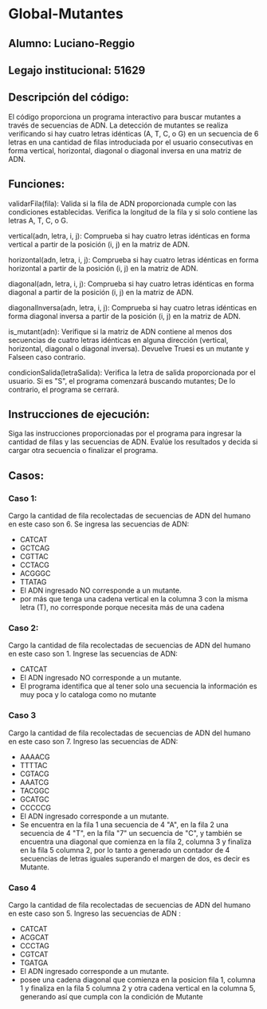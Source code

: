 # Global-Mutantes
## Alumno: Luciano-Reggio
## Legajo institucional: 51629
## Descripción del código:
El código proporciona un programa interactivo para buscar mutantes a través de secuencias de ADN. La detección de mutantes se realiza verificando si hay cuatro letras idénticas (A, T, C, o G) en un secuencia de 6 letras en una cantidad de filas introduciada por el usuario consecutivas en forma vertical, horizontal, diagonal o diagonal inversa en una matriz de ADN.

## Funciones:
validarFila(fila): Valida si la fila de ADN proporcionada cumple con las condiciones establecidas. Verifica la longitud de la fila y si solo contiene las letras A, T, C, o G.

vertical(adn, letra, i, j): Comprueba si hay cuatro letras idénticas en forma vertical a partir de la posición (i, j) en la matriz de ADN.

horizontal(adn, letra, i, j): Comprueba si hay cuatro letras idénticas en forma horizontal a partir de la posición (i, j) en la matriz de ADN.

diagonal(adn, letra, i, j): Comprueba si hay cuatro letras idénticas en forma diagonal a partir de la posición (i, j) en la matriz de ADN.

diagonalInversa(adn, letra, i, j): Comprueba si hay cuatro letras idénticas en forma diagonal inversa a partir de la posición (i, j) en la matriz de ADN.

is_mutant(adn): Verifique si la matriz de ADN contiene al menos dos secuencias de cuatro letras idénticas en alguna dirección (vertical, horizontal, diagonal o diagonal inversa). Devuelve Truesi es un mutante y Falseen caso contrario.

condicionSalida(letraSalida): Verifica la letra de salida proporcionada por el usuario. Si es "S", el programa comenzará buscando mutantes; De lo contrario, el programa se cerrará.



## Instrucciones de ejecución:
Siga las instrucciones proporcionadas por el programa para ingresar la cantidad de filas y las secuencias de ADN.
Evalúe los resultados y decida si cargar otra secuencia o finalizar el programa.
## Casos: 
### Caso 1: 
Cargo la cantidad de fila recolectadas de secuencias de ADN del humano en este caso son 6.
Se ingresa las secuencias de ADN: 
- CATCAT
- GCTCAG
- CGTTAC
- CCTACG
- ACGGGC
- TTATAG
- El ADN ingresado NO corresponde a un mutante.
- por más que tenga una cadena vertical en la columna 3 con la misma letra (T), no corresponde porque necesita más de una cadena

### Caso 2:
Cargo la cantidad de fila recolectadas de secuencias de ADN del humano en este caso son 1.
Ingrese las secuencias de ADN: 
- CATCAT
- El ADN ingresado NO corresponde a un mutante.
- El programa identifica que al tener solo una secuencia la información es muy poca y lo cataloga como no mutante
### Caso 3
Cargo la cantidad de fila recolectadas de secuencias de ADN del humano en este caso son 7.
Ingreso las secuencias de ADN: 
- AAAACG
- TTTTAC
- CGTACG
- AAATCG
- TACGGC
- GCATGC
- CCCCCG
- El ADN ingresado corresponde a un mutante.
- Se encuentra en la fila 1 una secuencia de 4 "A", en la fila 2 una secuencia de 4 "T", en la fila "7" un secuencia de "C", y también se encuentra una diagonal
que comienza en la fila 2, columna 3  y finaliza en la fila 5 columna 2, por lo tanto a generado un contador de 4 secuencias de letras iguales superando el margen de dos,
es decir es Mutante.

### Caso 4
Cargo la cantidad de fila recolectadas de secuencias de ADN del humano en este caso son 5.
Ingreso las secuencias de ADN : 
- CATCAT
- ACGCAT
- CCCTAG
- CGTCAT
- TGATGA
- El ADN ingresado corresponde a un mutante.
- posee una cadena diagonal que comienza en la posicion fila 1, columna 1 y finaliza en la fila 5 columna 2 y otra cadena vertical en la columna 5, generando así
que cumpla con la condición de Mutante
